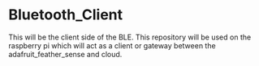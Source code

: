 # Bluetooth_Client
This will be the client side of the BLE. This repository will be used on the raspberry pi which will act as a client or gateway between the adafruit_feather_sense and cloud.
